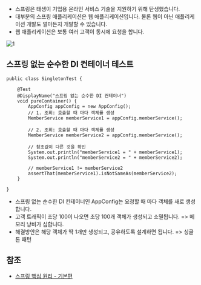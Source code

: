 * 스프링은 태생이 기업용 온라인 서비스 기술을 지원하기 위해 탄생했습니다.
* 대부분의 스프링 애플리케이션은 웹 애플리케이션입니다. 물론 웹이 아닌 애플리케이션 개발도 얼마든지 개발할 수 있습니다.
* 웹 애플리케이션은 보통 여러 고객이 동시에 요청을 합니다.   

![1]()   

## 스프링 없는 순수한 DI 컨테이너 테스트
```
public class SingletonTest {

    @Test
    @DisplayName("스프링 없는 순수한 DI 컨테이너")
    void pureContainer() {
        AppConfig appConfig = new AppConfig();
        // 1. 조회: 호출할 때 마다 객체를 생성
        MemberService memberService1 = appConfig.memberService();

        // 2. 조회: 호출할 때 마다 객체를 생성
        MemberService memberService2 = appConfig.memberService();

        // 참조값이 다른 것을 확인
        System.out.println("memberService1 = " + memberService1);
        System.out.println("memberService2 = " + memberService2);

        // memberService1 != memberService2
        assertThat(memberService1).isNotSameAs(memberService2);
    }

}
```
* 스프링 없는 순수한 DI 컨테이너인 AppConfig는 요청할 때 마다 객체를 새로 생성합니다.
* 고객 트래픽이 초당 100이 나오면 초당 100개 객체가 생성되고 소멸됩니다. => 메모리 낭비가 심합니다.
* 해결방안은 해당 객체가 딱 1개만 생성되고, 공유하도록 설계하면 됩니다. => 싱글톤 패턴

## 참조
* [스프링 핵심 원리 - 기본편](https://www.inflearn.com/course/%EC%8A%A4%ED%94%84%EB%A7%81-%ED%95%B5%EC%8B%AC-%EC%9B%90%EB%A6%AC-%EA%B8%B0%EB%B3%B8%ED%8E%B8/dashboard)